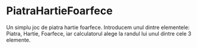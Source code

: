 # PiatraHartieFoarfece
Un simplu joc de piatra hartie foarfece.
Introducem unul dintre elementele: Piatra, Hartie, Foarfece, iar calculatorul alege la randul lui unul dintre cele 3 elemente.
